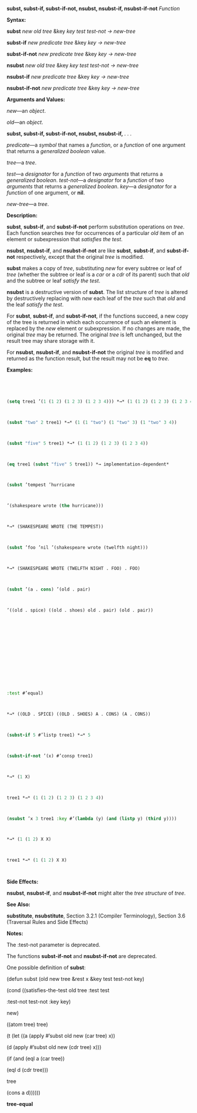 **subst, subst-if, subst-if-not, nsubst, nsubst-if, nsubst-if-not** *Function* 



**Syntax:** 



**subst** *new old tree* &key *key test test-not → new-tree* 



**subst-if** *new predicate tree* &key *key → new-tree* 



**subst-if-not** *new predicate tree* &key *key → new-tree* 



**nsubst** *new old tree* &key *key test test-not → new-tree* 



**nsubst-if** *new predicate tree* &key *key → new-tree* 



**nsubst-if-not** *new predicate tree* &key *key → new-tree* 



**Arguments and Values:** 



*new*—an *object*. 



*old*—an *object*. 







 



 



**subst, subst-if, subst-if-not, nsubst, nsubst-if,** *. . .* 



*predicate*—a *symbol* that names a *function*, or a *function* of one argument that returns a *generalized boolean* value. 



*tree*—a *tree*. 



*test*—a *designator* for a *function* of two *arguments* that returns a *generalized boolean*. *test-not*—a *designator* for a *function* of two *arguments* that returns a *generalized boolean*. *key*—a *designator* for a *function* of one argument, or **nil**. 



*new-tree*—a *tree*. 



**Description:** 



**subst**, **subst-if**, and **subst-if-not** perform substitution operations on *tree*. Each function searches *tree* for occurrences of a particular *old* item of an element or subexpression that *satisfies the test*. 



**nsubst**, **nsubst-if**, and **nsubst-if-not** are like **subst**, **subst-if**, and **subst-if-not** respectively, except that the original *tree* is modified. 



**subst** makes a copy of *tree*, substituting *new* for every subtree or leaf of *tree* (whether the subtree or leaf is a *car* or a *cdr* of its parent) such that *old* and the subtree or leaf *satisfy the test*. 



**nsubst** is a destructive version of **subst**. The list structure of *tree* is altered by destructively replacing with *new* each leaf of the *tree* such that *old* and the leaf *satisfy the test*. 



For **subst**, **subst-if**, and **subst-if-not**, if the functions succeed, a new copy of the tree is returned in which each occurrence of such an element is replaced by the *new* element or subexpression. If no changes are made, the original *tree* may be returned. The original *tree* is left unchanged, but the result tree may share storage with it. 



For **nsubst**, **nsubst-if**, and **nsubst-if-not** the original *tree* is modified and returned as the function result, but the result may not be **eq** to *tree*. 



**Examples:**
```lisp
 



(setq tree1 ’(1 (1 2) (1 2 3) (1 2 3 4))) *→* (1 (1 2) (1 2 3) (1 2 3 4)) 



(subst "two" 2 tree1) *→* (1 (1 "two") (1 "two" 3) (1 "two" 3 4)) 



(subst "five" 5 tree1) *→* (1 (1 2) (1 2 3) (1 2 3 4)) 



(eq tree1 (subst "five" 5 tree1)) *→ implementation-dependent* 



(subst ’tempest ’hurricane 



’(shakespeare wrote (the hurricane))) 



*→* (SHAKESPEARE WROTE (THE TEMPEST)) 



(subst ’foo ’nil ’(shakespeare wrote (twelfth night))) 



*→* (SHAKESPEARE WROTE (TWELFTH NIGHT . FOO) . FOO) 



(subst ’(a . cons) ’(old . pair) 



’((old . spice) ((old . shoes) old . pair) (old . pair)) 







 



 



:test #’equal) 



*→* ((OLD . SPICE) ((OLD . SHOES) A . CONS) (A . CONS)) 



(subst-if 5 #’listp tree1) *→* 5 



(subst-if-not ’(x) #’consp tree1) 



*→* (1 X) 



tree1 *→* (1 (1 2) (1 2 3) (1 2 3 4)) 



(nsubst ’x 3 tree1 :key #’(lambda (y) (and (listp y) (third y)))) 



*→* (1 (1 2) X X) 



tree1 *→* (1 (1 2) X X) 




```
**Side Effects:** 



**nsubst**, **nsubst-if**, and **nsubst-if-not** might alter the *tree structure* of *tree*. 



**See Also:** 



**substitute**, **nsubstitute**, Section 3.2.1 (Compiler Terminology), Section 3.6 (Traversal Rules and Side Effects) 



**Notes:** 



The :test-not parameter is deprecated. 



The functions **subst-if-not** and **nsubst-if-not** are deprecated. 



One possible definition of **subst**: 



(defun subst (old new tree &rest x &key test test-not key) 



(cond ((satisfies-the-test old tree :test test 



:test-not test-not :key key) 



new) 



((atom tree) tree) 



(t (let ((a (apply #’subst old new (car tree) x)) 



(d (apply #’subst old new (cdr tree) x))) 



(if (and (eql a (car tree)) 



(eql d (cdr tree))) 



tree 



(cons a d)))))) 







 



 



**tree-equal** 



